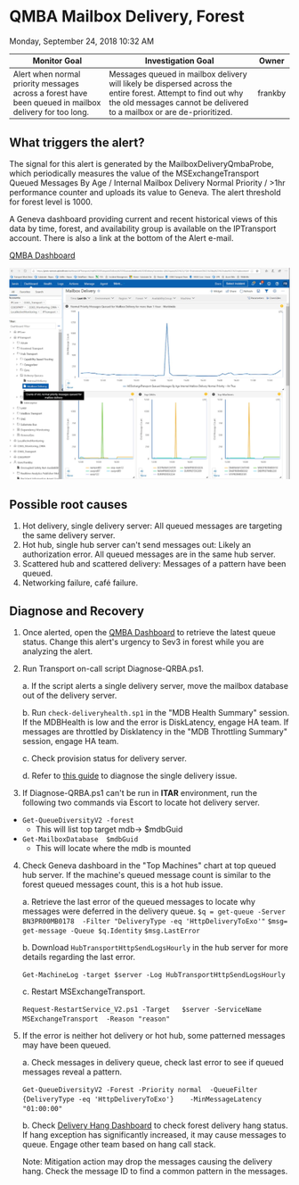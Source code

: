 # QMBA Mailbox Delivery, Forest
Monday, September 24, 2018
10:32 AM

| Monitor Goal | Investigation Goal | Owner |
| ------------ | ------------------ | ------|
| Alert when normal priority messages across a forest have been queued in mailbox delivery for too long. | Messages queued in mailbox delivery will likely be dispersed across the entire forest. Attempt to find out why the old messages cannot be delivered to a mailbox or are de-prioritized. | frankby |

## What triggers the alert?
The signal for this alert is generated by the MailboxDeliveryQmbaProbe, which periodically measures the value of the MSExchangeTransport Queued Messages By Age / Internal Mailbox Delivery Normal Priority / >1hr performance counter and uploads its value to Geneva. The alert threshold for forest level is 1000.

A Geneva dashboard providing current and recent historical views of this data by time, forest, and availability group is available on the IPTransport account. There is also a link at the bottom of the Alert e-mail.

[QMBA Dashboard](https://jarvis-west.dc.ad.msft.net/dashboard/share/91E7368C?overrides=%5b%7b%22query%22:%22//*%5bid='Environment'%5d%22,%22key%22:%22value%22,%22replacement%22:%22%22%7d,%7b%22query%22:%22//*%5bid='Region'%5d%22,%22key%22:%22value%22,%22replacement%22:%22%22%7d,%7b%22query%22:%22//*%5bid='Forest'%5d%22,%22key%22:%22value%22,%22replacement%22:%22%22%7d,%7b%22query%22:%22//*%5bid='AvailabilityGroup'%5d%22,%22key%22:%22value%22,%22replacement%22:%22%22%7d,%7b%22query%22:%22//*%5bid='Machine'%5d%22,%22key%22:%22value%22,%22replacement%22:%22%22%7d%5d%20)

![](./assets/mailbox-delivery.jpg)

## Possible root causes
1. Hot delivery, single delivery server: All queued messages are targeting the same delivery server.
2. Hot hub, single hub server can't send messages out: Likely an authorization error. All queued messages are in the same hub server.
3. Scattered hub and scattered delivery: Messages of a pattern have been queued. 
4. Networking failure, café failure.

## Diagnose and Recovery
1. Once alerted, open the [QMBA Dashboard](https://jarvis-west.dc.ad.msft.net/dashboard/share/91E7368C?overrides=%5b%7b%22query%22:%22//*%5bid='Environment'%5d%22,%22key%22:%22value%22,%22replacement%22:%22%22%7d,%7b%22query%22:%22//*%5bid='Region'%5d%22,%22key%22:%22value%22,%22replacement%22:%22%22%7d,%7b%22query%22:%22//*%5bid='Forest'%5d%22,%22key%22:%22value%22,%22replacement%22:%22%22%7d,%7b%22query%22:%22//*%5bid='AvailabilityGroup'%5d%22,%22key%22:%22value%22,%22replacement%22:%22%22%7d,%7b%22query%22:%22//*%5bid='Machine'%5d%22,%22key%22:%22value%22,%22replacement%22:%22%22%7d%5d%20) to retrieve the latest queue status. 
Change this alert's urgency to Sev3 in forest while you are analyzing the alert.

2. Run Transport on-call script Diagnose-QRBA.ps1.

    a. If the script alerts a single delivery server, move the mailbox database out of the delivery server. 

    b. Run `check-deliveryhealth.sp1` in the "MDB Health Summary" session. If the MDBHealth is low and the error is DiskLatency, engage HA team. If messages are throttled by Disklatency in the "MDB Throttling Summary" session, engage HA team.

    c. Check provision status for delivery server.

    d. Refer to [this guide](HttpDeliveryAvailabilityV2Monitor) to diagnose the single delivery issue.

3. If Diagnose-QRBA.ps1 can't be run in **ITAR** environment, run the following two commands via Escort to locate hot delivery server.

* `Get-QueueDiversityV2 -forest`
    * This will list top target mdb-> $mdbGuid
* `Get-MailboxDatabase  $mdbGuid`         
    * This will locate where the mdb is mounted 

4. Check Geneva dashboard in the "Top Machines" chart at top queued hub server. If the machine's queued message count is similar to the forest queued messages count, this is a hot hub issue.

    a. Retrieve the last error of the queued messages to locate why messages were deferred in the delivery queue.
        `$q = get-queue -Server  BN3PR00MB0178  -Filter "DeliveryType -eq 'HttpDeliveryToExo'"`
        `$msg= get-message -Queue $q.Identity`
        `$msg.LastError`

    b. Download `HubTransportHttpSendLogsHourly` in the hub server for more details regarding the last error.

    `Get-MachineLog -target $server -Log HubTransportHttpSendLogsHourly` 

    c. Restart MSExchangeTransport.

    `Request-RestartService_V2.ps1 -Target   $server -ServiceName  MSExchangeTransport  -Reason "reason"`

5. If the error is neither hot delivery or hot hub, some patterned messages may have been queued.

    a. Check messages in delivery queue, check last error to see if queued messages reveal a pattern.

    `Get-QueueDiversityV2 -Forest -Priority normal  -QueueFilter {DeliveryType -eq 'HttpDeliveryToExo'}    -MinMessageLatency "01:00:00"`

    b. Check [Delivery Hang Dashboard](https://jarvis-west.dc.ad.msft.net/dashboard/O365_Transport/MailboxTransport/Delivery/DeliveryHangException) to check forest delivery hang status. If hang exception has significantly increased, it may cause messages to queue. Engage other team based on hang call stack. 

    Note: Mitigation action may drop the messages causing the delivery hang. Check the message ID to find a common pattern in the messages.
